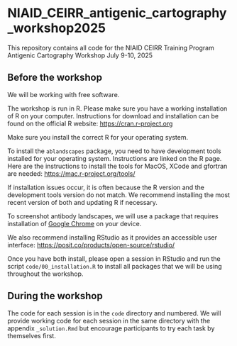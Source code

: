 # NIAID_CEIRR_antigenic_cartography_workshop2025
This repository contains all code for the NIAID CEIRR Training Program Antigenic Cartography Workshop July 9-10, 2025


## Before the workshop

We will be working with free software.

The workshop is run in R. Please make sure you have a working installation of R 
on your computer. Instructions for download and installation can be found 
on the official R website: https://cran.r-project.org

Make sure you install the correct R for your operating system.

To install the `ablandscapes` package, you need to have development tools installed for your operating system. Instructions 
are linked on the R page. Here are the instructions to install the tools for MacOS, XCode and gfortran are needed: https://mac.r-project.org/tools/ 

If installation issues occur, it is often because the R version and the development tools version do not match. We recommend 
installing the most recent version of both and updating R if necessary.

To screenshot antibody landscapes, we will use a package that requires installation of [Google Chrome](https://www.google.com/chrome/) 
on your device.

We also recommend installing RStudio as it provides an accessible user interface: https://posit.co/products/open-source/rstudio/

Once you have both install, please open a session in RStudio and run the script `code/00_installation.R` to install all 
packages that we will be using throughout the workshop.

## During the workshop

The code for each session is in the `code` directory and numbered. We will provide working code for each 
session in the same directory with the appendix `_solution.Rmd` but encourage 
participants to try each task by themselves first. 



